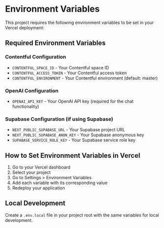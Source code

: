 # Environment Variables

This project requires the following environment variables to be set in your Vercel deployment:

## Required Environment Variables

### Contentful Configuration

- `CONTENTFUL_SPACE_ID` - Your Contentful space ID
- `CONTENTFUL_ACCESS_TOKEN` - Your Contentful access token
- `CONTENTFUL_ENVIRONMENT` - Your Contentful environment (default: master)

### OpenAI Configuration

- `OPENAI_API_KEY` - Your OpenAI API key (required for the chat functionality)

### Supabase Configuration (if using Supabase)

- `NEXT_PUBLIC_SUPABASE_URL` - Your Supabase project URL
- `NEXT_PUBLIC_SUPABASE_ANON_KEY` - Your Supabase anonymous key
- `SUPABASE_SERVICE_ROLE_KEY` - Your Supabase service role key

## How to Set Environment Variables in Vercel

1. Go to your Vercel dashboard
2. Select your project
3. Go to Settings > Environment Variables
4. Add each variable with its corresponding value
5. Redeploy your application

## Local Development

Create a `.env.local` file in your project root with the same variables for local development.
